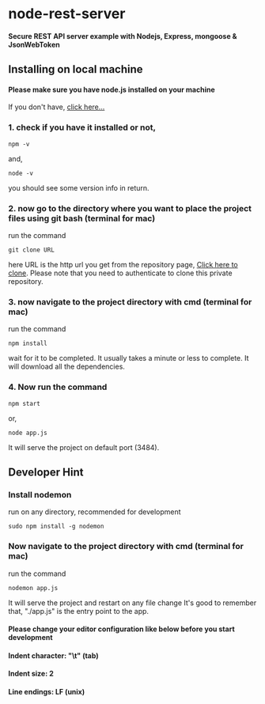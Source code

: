 # node-rest-server
#### Secure REST API server example with Nodejs, Express, mongoose & JsonWebToken

## Installing on local machine
#### Please make sure you have node.js installed on your machine
If you don't have, [click here...](https://nodejs.org/)


### 1. check if you have it installed or not,

	npm -v

and,

	node -v


you should see some version info in return.


### 2. now go to the directory where you want to place the project files using git bash (terminal for mac)

run the command

	git clone URL

here URL is the http url you get from the repository page, [Click here to clone](https://github.com/tanmoythander/node-rest-server/).
Please note that you need to authenticate to clone this private repository.

### 3. now navigate to the project directory with cmd (terminal for mac)
run the command

	npm install
	
wait for it to be completed. It usually takes a minute or less to complete.
It will download all the dependencies.

### 4. Now run the command

	npm start	
or,

	node app.js
	
It will serve the project on default port (3484).


## Developer Hint

### Install nodemon
run on any directory, recommended for development

	sudo npm install -g nodemon


### Now navigate to the project directory with cmd (terminal for mac)
run the command

	nodemon app.js
	
It will serve the project and restart on any file change
It's good to remember that, "./app.js" is the entry point to the app.


#### Please change your editor configuration like below before you start development

#### Indent character: "\t" (tab)

#### Indent size: 2

#### Line endings: LF (unix)
